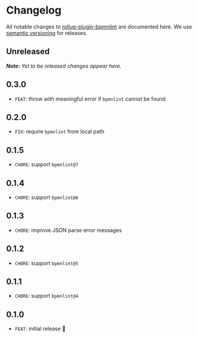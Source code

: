 # Changelog

All notable changes to [rollup-plugin-bpmnlint](https://github.com/nikku/rollup-plugin-bpmnlint) are documented here. We use [semantic versioning](http://semver.org/) for releases.

## Unreleased

___Note:__ Yet to be released changes appear here._

## 0.3.0

* `FEAT`: throw with meaningful error if `bpmnlint` cannot be found

## 0.2.0

* `FIX`: require `bpmnlint` from local path

## 0.1.5

* `CHORE`: support `bpmnlint@7`

## 0.1.4

* `CHORE`: support `bpmnlint@6`

## 0.1.3

* `CHORE`: improve JSON parse error messages

## 0.1.2

* `CHORE`: support `bpmnlint@5`

## 0.1.1

* `CHORE`: support `bpmnlint@4`

## 0.1.0

* `FEAT`: initial release :tada: